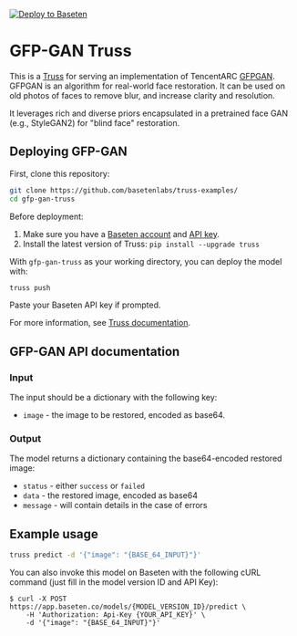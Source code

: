 [![Deploy to Baseten](https://user-images.githubusercontent.com/2389286/236301770-16f46d4f-4e23-4db5-9462-f578ec31e751.svg)](https://app.baseten.co/explore/gfp_gan)

# GFP-GAN Truss

This is a [Truss](https://truss.baseten.co/) for serving an implementation of TencentARC
[GFPGAN](https://github.com/TencentARC/GFPGAN). GFPGAN is an algorithm for real-world face restoration.
It can be used on old photos of faces to remove blur, and increase clarity and resolution.

It leverages rich and diverse priors encapsulated in a pretrained face GAN (e.g., StyleGAN2) for
"blind face" restoration.

## Deploying GFP-GAN

First, clone this repository:

```sh
git clone https://github.com/basetenlabs/truss-examples/
cd gfp-gan-truss
```

Before deployment:

1. Make sure you have a [Baseten account](https://app.baseten.co/signup) and [API key](https://app.baseten.co/settings/account/api_keys).
2. Install the latest version of Truss: `pip install --upgrade truss`

With `gfp-gan-truss` as your working directory, you can deploy the model with:

```sh
truss push
```

Paste your Baseten API key if prompted.

For more information, see [Truss documentation](https://truss.baseten.co).

## GFP-GAN API documentation

### Input

The input should be a dictionary with the following key:
* `image` - the image to be restored, encoded as base64.

### Output

The model returns a dictionary containing the base64-encoded restored image:
* `status` - either `success` or `failed`
* `data` - the restored image, encoded as base64
* `message` - will contain details in the case of errors


## Example usage

```sh
truss predict -d '{"image": "{BASE_64_INPUT}"}'
```

You can also invoke this model on Baseten with the following cURL command (just fill in the model version ID and API Key):

```
$ curl -X POST https://app.baseten.co/models/{MODEL_VERSION_ID}/predict \
    -H 'Authorization: Api-Key {YOUR_API_KEY}' \
    -d '{"image": "{BASE_64_INPUT}"}'
```
